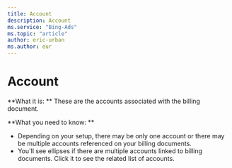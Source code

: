```yaml
---
title: Account
description: Account
ms.service: "Bing-Ads"
ms.topic: "article"
author: eric-urban
ms.author: eur
---
```


# Account

**What it is: **    These are the accounts associated with the billing document.

**What you need to know: **
- Depending on your setup, there may be only one account or there may be multiple accounts referenced on your billing documents.
- You'll see ellipses if there are multiple accounts linked to billing documents. Click it to see the related list of accounts.


